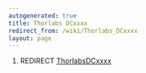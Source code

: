 ```yaml
---
autogenerated: true
title: Thorlabs DCxxxx
redirect_from: /wiki/Thorlabs_DCxxxx
layout: page
---
```


1.  REDIRECT [ThorlabsDCxxxx](ThorlabsDCxxxx)
